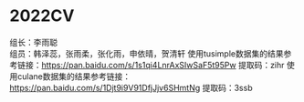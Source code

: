 # 2022CV 
组长：李雨聪  
组员：韩泽蕊，张雨柔，张化雨，申依晴，贺清轩
使用tusimple数据集的结果参考链接：https://pan.baidu.com/s/1s1qi4LnrAxSIwSaF5t95Pw 
提取码：zihr 
使用culane数据集的结果参考链接：https://pan.baidu.com/s/1Djt9i9V91DfjJjv6SHmtNg 
提取码：3ssb 
